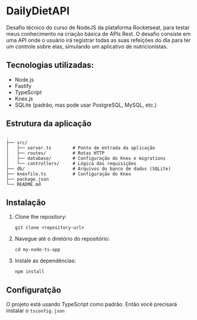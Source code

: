 # DailyDietAPI

Desafio técnico do curso de NodeJS da plataforma Rocketseat, para testar meus conhecimento na criação básica de APIs Rest. O desafio consiste em uma API onde o usuário irá registrar todas as suas refeições do dia para ter um controle sobre elas, simulando um aplicativo de nutricionistas.

## Tecnologias utilizadas:
- Node.js
- Fastify
- TypeScript
- Knex.js
- SQLite (padrão, mas pode usar PostgreSQL, MySQL, etc.)

## Estrutura da aplicação
```
.
├── src/
│   ├── server.ts        # Ponto de entrada da aplicação
│   ├── routes/          # Rotas HTTP
│   ├── database/        # Configuração do Knex e migrations
│   └── controllers/     # Lógica das requisições
├── db/                  # Arquivos do banco de dados (SQLite)
├── knexfile.ts          # Configuração do Knex
├── package.json
└── README.md
````
  

## Instalação

1. Clone the repository:

   ```
   git clone <repository-url>
   ```

2. Navegue até o diretório do repositório:

   ```
   cd my-node-ts-app
   ```

3. Instale as dependências:

   ```
   npm install
   ```

## Configuratção

O projeto está usando TypeScript como padrão. Então você precisará instalar o ``tsconfig.json``
